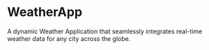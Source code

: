 # WeatherApp
A dynamic Weather Application that seamlessly integrates real-time weather data for any city across the globe.
